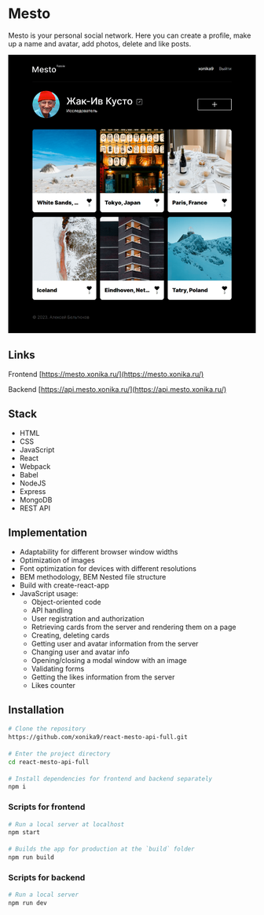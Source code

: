 # Mesto

Mesto is your personal social network. Here you can create a profile, make up a name and avatar, add photos, delete and like posts.

<p align="center">
  <img src="/mesto-scr-min.png" width="800"/>
</p>

## Links

Frontend [https://mesto.xonika.ru/](https://mesto.xonika.ru/)

Backend [https://api.mesto.xonika.ru/](https://api.mesto.xonika.ru/)

## Stack

* HTML
* CSS
* JavaScript
* React
* Webpack
* Babel
* NodeJS
* Express
* MongoDB
* REST API

## Implementation

* Adaptability for different browser window widths
* Optimization of images
* Font optimization for devices with different resolutions
* BEM methodology, BEM Nested file structure
* Build with create-react-app
* JavaScript usage:
  * Object-oriented code
  * API handling
  * User registration and authorization
  * Retrieving cards from the server and rendering them on a page
  * Creating, deleting cards
  * Getting user and avatar information from the server
  * Changing user and avatar info
  * Opening/closing a modal window with an image
  * Validating forms
  * Getting the likes information from the server
  * Likes counter

## Installation

```bash
# Clone the repository
https://github.com/xonika9/react-mesto-api-full.git

# Enter the project directory
cd react-mesto-api-full

# Install dependencies for frontend and backend separately
npm i
```

### Scripts for frontend

```bash
# Run a local server at localhost
npm start

# Builds the app for production at the `build` folder
npm run build
```


### Scripts for backend

```bash
# Run a local server
npm run dev
```
